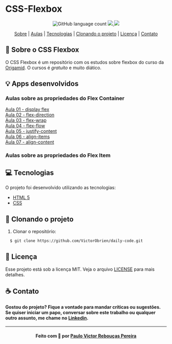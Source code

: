 # CSS-Flexbox

<p align="center">
    <img alt="GitHub language count" src="https://img.shields.io/github/languages/count/VictorObrien/daily-code?color=%2304D361">           
  <a aria-label="Repositórios Git" href="https://github.com/VictorObrien/">
    <img src="https://img.shields.io/badge/Github-VictorObrien-success?logo=github"></img>
  </a>
  <a aria-label="LinkedIn" href="https://www.linkedin.com/in/paulo-victor-rebou%C3%A7as-pereira-a6a72aa8/">
    <img src="http://img.shields.io/badge/LinkedIn-/PauloVictorRebouças-informational?logo=linkedin"></img>
  </a>
</p>

<p align="center">
  <a href="#sobre">Sobre</a> | 
  <a href="#aulas">Aulas</a> | 
  <a href="#tecnologias">Tecnologias</a> | 
  <a href="#run">Clonando o projeto</a> | 
  <a href="#licenca">Licença</a> | 
  <a href="#contato">Contato</a>
</p>

<a id="sobre"></a>

## :rocket: Sobre o CSS Flexbox

O CSS Flexbox é um repositório com os estudos sobre flexbox do curso da [Origamid](https://www.origamid.com/curso/css-flexbox).
O cursos é *gratuito* e muito diático.

<a id="aulas"></a>

## :bulb: Apps desenvolvidos

### Aulas sobre as propriedades do Flex Container

[Aula 01 - display flex](https://github.com/VictorObrien/CSS-Flexbox/tree/main/Aulas/01-display-flex)</br>
[Aula 02 - flex-direction](https://github.com/VictorObrien/CSS-Flexbox/tree/main/Aulas/02-flex-direction)</br>
[Aula 03 - flex-wrap](https://github.com/VictorObrien/CSS-Flexbox/tree/main/Aulas/03-flex-wrap)</br>
[Aula 04 - flex-flow](https://github.com/VictorObrien/CSS-Flexbox/tree/main/Aulas/04-flex-flow)</br>
[Aula 05 - justify-content](https://github.com/VictorObrien/CSS-Flexbox/tree/main/Aulas/05-justify-content)</br>
[Aula 06 - align-items](https://github.com/VictorObrien/CSS-Flexbox/tree/main/Aulas/06-align-items)</br>
[Aula 07 - align-content](https://github.com/VictorObrien/CSS-Flexbox/tree/main/Aulas/07-align-content)</br>

### Aulas sobre as propriedades do Flex Item



<a id="tecnologias"></a>

## :computer: Tecnologias

O projeto foi desenvolvido utilizando as tecnologias:

- [HTML 5](https://developer.mozilla.org/pt-BR/docs/Web/HTML/HTML5)
- [CSS](https://developer.mozilla.org/pt-BR/docs/Web/CSS)


<a id="run"></a>

## :running: Clonando o projeto

1. Clonar o repositório:

```sh
  $ git clone https://github.com/VictorObrien/daily-code.git
```

<a id="licenca"></a>
## :memo: Licença

Esse projeto está sob a licença MIT. Veja o arquivo [LICENSE](LICENSE) para mais detalhes.

<a id="contato"></a>

## :coffee: Contato

<h4>
    Gostou do projeto? Fique a vontade para mandar críticas ou sugestões. Se quiser iniciar um papo, conversar sobre este trabalho ou qualquer outro assunto, me chame no <a href="https://www.linkedin.com/in/paulo-victor-rebou%C3%A7as-pereira-a6a72aa8/" target="_blank">Linkedin</a>.
</h4>

---

<h4 align="center">
    Feito com 💜 por <a href="www.linkedin.com/in/paulo-victor-rebou%C3%A7as-pereira-a6a72aa8/" target="_blank">Paulo Victor Rebouças Pereira</a>
</h4>
